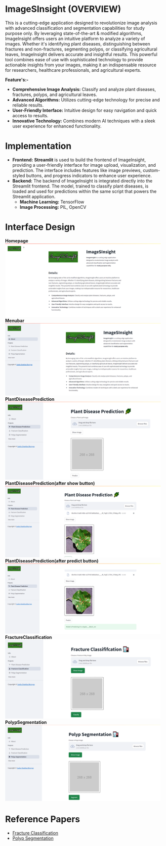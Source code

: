 # ImageSInsight (OVERVIEW)

This is a cutting-edge application designed to revolutionize image analysis with advanced classification and segmentation capabilities for study purpose only. By leveraging state-of-the-art & modified algorithms, ImageInsight offers users an intuitive platform to analyze a variety of images. Whether it's identifying plant diseases, distinguishing between fractures and non-fractures, segmenting polyps, or classifying agricultural leaves, ImageInsight delivers accurate and insightful results. This powerful tool combines ease of use with sophisticated technology to provide actionable insights from your images, making it an indispensable resource for researchers, healthcare professionals, and agricultural experts.

**Feature's:-**
* __Comprehensive Image Analysis:__ Classify and analyze plant diseases, fractures, polyps, and agricultural leaves.
* __Advanced Algorithms:__ Utilizes cutting-edge technology for precise and reliable results.
* __User-Friendly Interface:__ Intuitive design for easy navigation and quick access to results.
* __Innovative Technology:__ Combines modern AI techniques with a sleek user experience for enhanced functionality.

# Implementation
* __Frontend:__ **Streamlit** is used to build the frontend of ImageInsight, providing a user-friendly interface for image upload, visualization, and prediction. The interface includes features like image previews, 
                custom-styled buttons, and progress indicators to enhance user experience.
* __Backend:__ The backend of ImageInsight is integrated directly into the Streamlit frontend. The model, trained to classify plant diseases, is loaded and used for predictions within the same script that powers 
                the Streamlit application. 
    * __Machine Learning:__ TensorFlow
    * __Image Processing:__ PIL, OpenCV

# Interface Design
__Homepage__
![alt_img](https://github.com/SadiaShakiba/ImageSInsight/blob/db50bffff782553013e2a3578eaae9cc4e561b65/image7.png)
__Menubar__
![alt_img1](https://github.com/SadiaShakiba/ImageSInsight/blob/e95d5173c3efb6f82ad2d2e574470f604a848764/image3.png)
__PlantDiseasePrediction__
![alt_img2](https://github.com/SadiaShakiba/ImageSInsight/blob/e95d5173c3efb6f82ad2d2e574470f604a848764/image4.png)
__PlantDiseasePrediction(after show button)__
![alt_img3](https://github.com/SadiaShakiba/ImageSInsight/blob/52aa343e74c46cee724c39a3a9d80150c8643426/image8.png)
__PlantDiseasePrediction(after predict button)__
![alt_img4](https://github.com/SadiaShakiba/ImageSInsight/blob/52aa343e74c46cee724c39a3a9d80150c8643426/image9.png)
__FractureClassification__
![alt_img5](https://github.com/SadiaShakiba/ImageSInsight/blob/e95d5173c3efb6f82ad2d2e574470f604a848764/image5.png)
__PolypSegmentation__
![alt_img6](https://github.com/SadiaShakiba/ImageSInsight/blob/e95d5173c3efb6f82ad2d2e574470f604a848764/image6.png)

# Reference Papers
* [Fracture Classification](https://ieeexplore.ieee.org/abstract/document/10534439)
* [Polyp Segmentation](https://arxiv.org/abs/2407.19327)
